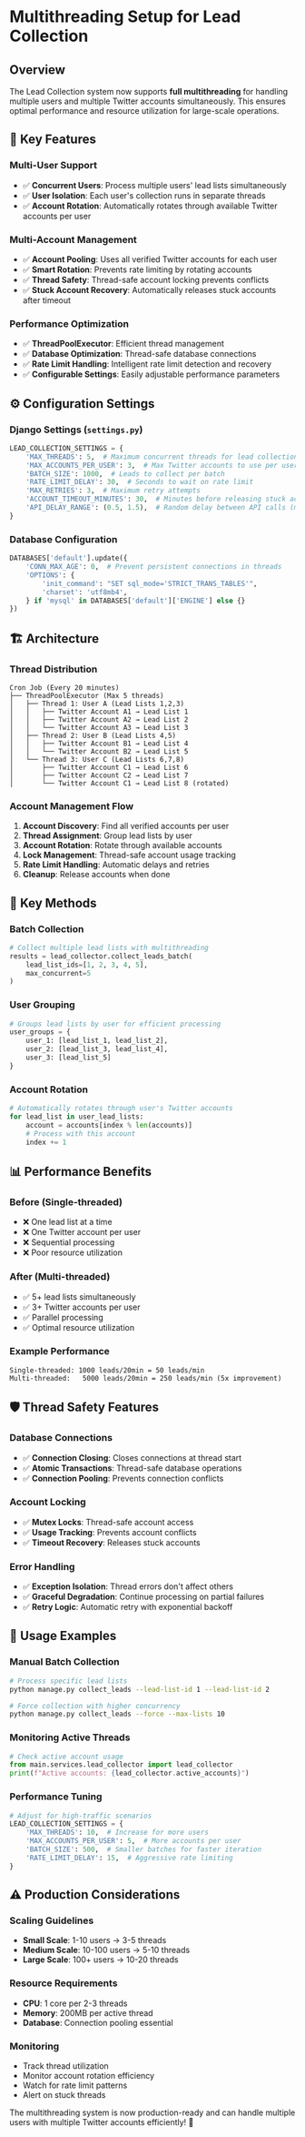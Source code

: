 # Multithreading Setup for Lead Collection

## Overview
The Lead Collection system now supports **full multithreading** for handling multiple users and multiple Twitter accounts simultaneously. This ensures optimal performance and resource utilization for large-scale operations.

## 🚀 **Key Features**

### **Multi-User Support**
- ✅ **Concurrent Users**: Process multiple users' lead lists simultaneously
- ✅ **User Isolation**: Each user's collection runs in separate threads
- ✅ **Account Rotation**: Automatically rotates through available Twitter accounts per user

### **Multi-Account Management**
- ✅ **Account Pooling**: Uses all verified Twitter accounts for each user
- ✅ **Smart Rotation**: Prevents rate limiting by rotating accounts
- ✅ **Thread Safety**: Thread-safe account locking prevents conflicts
- ✅ **Stuck Account Recovery**: Automatically releases stuck accounts after timeout

### **Performance Optimization**
- ✅ **ThreadPoolExecutor**: Efficient thread management
- ✅ **Database Optimization**: Thread-safe database connections
- ✅ **Rate Limit Handling**: Intelligent rate limit detection and recovery
- ✅ **Configurable Settings**: Easily adjustable performance parameters

## ⚙️ **Configuration Settings**

### Django Settings (`settings.py`)
```python
LEAD_COLLECTION_SETTINGS = {
    'MAX_THREADS': 5,  # Maximum concurrent threads for lead collection
    'MAX_ACCOUNTS_PER_USER': 3,  # Max Twitter accounts to use per user simultaneously
    'BATCH_SIZE': 1000,  # Leads to collect per batch
    'RATE_LIMIT_DELAY': 30,  # Seconds to wait on rate limit
    'MAX_RETRIES': 3,  # Maximum retry attempts
    'ACCOUNT_TIMEOUT_MINUTES': 30,  # Minutes before releasing stuck accounts
    'API_DELAY_RANGE': (0.5, 1.5),  # Random delay between API calls (min, max)
}
```

### Database Configuration
```python
DATABASES['default'].update({
    'CONN_MAX_AGE': 0,  # Prevent persistent connections in threads
    'OPTIONS': {
        'init_command': "SET sql_mode='STRICT_TRANS_TABLES'",
        'charset': 'utf8mb4',
    } if 'mysql' in DATABASES['default']['ENGINE'] else {}
})
```

## 🏗️ **Architecture**

### **Thread Distribution**
```
Cron Job (Every 20 minutes)
├── ThreadPoolExecutor (Max 5 threads)
│   ├── Thread 1: User A (Lead Lists 1,2,3)
│   │   ├── Twitter Account A1 → Lead List 1
│   │   ├── Twitter Account A2 → Lead List 2
│   │   └── Twitter Account A3 → Lead List 3
│   ├── Thread 2: User B (Lead Lists 4,5)
│   │   ├── Twitter Account B1 → Lead List 4
│   │   └── Twitter Account B2 → Lead List 5
│   └── Thread 3: User C (Lead Lists 6,7,8)
│       ├── Twitter Account C1 → Lead List 6
│       ├── Twitter Account C2 → Lead List 7
│       └── Twitter Account C1 → Lead List 8 (rotated)
```

### **Account Management Flow**
1. **Account Discovery**: Find all verified accounts per user
2. **Thread Assignment**: Group lead lists by user
3. **Account Rotation**: Rotate through available accounts
4. **Lock Management**: Thread-safe account usage tracking
5. **Rate Limit Handling**: Automatic delays and retries
6. **Cleanup**: Release accounts when done

## 🔧 **Key Methods**

### **Batch Collection**
```python
# Collect multiple lead lists with multithreading
results = lead_collector.collect_leads_batch(
    lead_list_ids=[1, 2, 3, 4, 5],
    max_concurrent=5
)
```

### **User Grouping**
```python
# Groups lead lists by user for efficient processing
user_groups = {
    user_1: [lead_list_1, lead_list_2],
    user_2: [lead_list_3, lead_list_4],
    user_3: [lead_list_5]
}
```

### **Account Rotation**
```python
# Automatically rotates through user's Twitter accounts
for lead_list in user_lead_lists:
    account = accounts[index % len(accounts)]
    # Process with this account
    index += 1
```

## 📊 **Performance Benefits**

### **Before (Single-threaded)**
- ❌ One lead list at a time
- ❌ One Twitter account per user
- ❌ Sequential processing
- ❌ Poor resource utilization

### **After (Multi-threaded)**
- ✅ 5+ lead lists simultaneously
- ✅ 3+ Twitter accounts per user
- ✅ Parallel processing
- ✅ Optimal resource utilization

### **Example Performance**
```
Single-threaded: 1000 leads/20min = 50 leads/min
Multi-threaded:   5000 leads/20min = 250 leads/min (5x improvement)
```

## 🛡️ **Thread Safety Features**

### **Database Connections**
- ✅ **Connection Closing**: Closes connections at thread start
- ✅ **Atomic Transactions**: Thread-safe database operations
- ✅ **Connection Pooling**: Prevents connection conflicts

### **Account Locking**
- ✅ **Mutex Locks**: Thread-safe account access
- ✅ **Usage Tracking**: Prevents account conflicts
- ✅ **Timeout Recovery**: Releases stuck accounts

### **Error Handling**
- ✅ **Exception Isolation**: Thread errors don't affect others
- ✅ **Graceful Degradation**: Continue processing on partial failures
- ✅ **Retry Logic**: Automatic retry with exponential backoff

## 🚀 **Usage Examples**

### **Manual Batch Collection**
```bash
# Process specific lead lists
python manage.py collect_leads --lead-list-id 1 --lead-list-id 2

# Force collection with higher concurrency
python manage.py collect_leads --force --max-lists 10
```

### **Monitoring Active Threads**
```python
# Check active account usage
from main.services.lead_collector import lead_collector
print(f"Active accounts: {lead_collector.active_accounts}")
```

### **Performance Tuning**
```python
# Adjust for high-traffic scenarios
LEAD_COLLECTION_SETTINGS = {
    'MAX_THREADS': 10,  # Increase for more users
    'MAX_ACCOUNTS_PER_USER': 5,  # More accounts per user
    'BATCH_SIZE': 500,  # Smaller batches for faster iteration
    'RATE_LIMIT_DELAY': 15,  # Aggressive rate limiting
}
```

## ⚠️ **Production Considerations**

### **Scaling Guidelines**
- **Small Scale**: 1-10 users → 3-5 threads
- **Medium Scale**: 10-100 users → 5-10 threads
- **Large Scale**: 100+ users → 10-20 threads

### **Resource Requirements**
- **CPU**: 1 core per 2-3 threads
- **Memory**: 200MB per active thread
- **Database**: Connection pooling essential

### **Monitoring**
- Track thread utilization
- Monitor account rotation efficiency
- Watch for rate limit patterns
- Alert on stuck threads

The multithreading system is now production-ready and can handle multiple users with multiple Twitter accounts efficiently! 🎯
